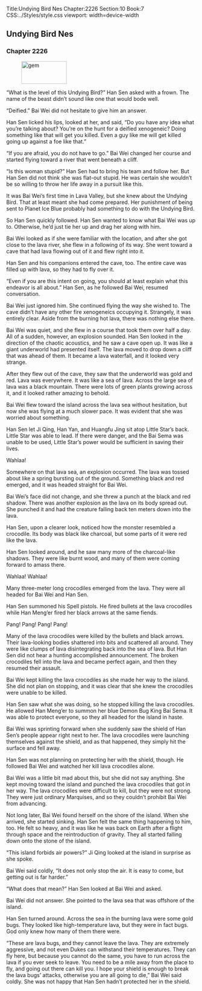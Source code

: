 Title:Undying Bird Nes 
Chapter:2226 
Section:10 
Book:7 
CSS:../Styles/style.css 
viewport: width=device-width
  
## Undying Bird Nes
### Chapter 2226 
<figure>
	<img src="../Images/gem.gif" alt="gem" id="gem" width="120" height="60" />
</figure>
  

  
  “What is the level of this Undying Bird?” Han Sen asked with a frown. The name of the beast didn’t sound like one that would bode well.

“Deified.” Bai Wei did not hesitate to give him an answer.

Han Sen licked his lips, looked at her, and said, “Do you have any idea what you’re talking about? You’re on the hunt for a deified xenogeneic? Doing something like that will get you killed. Even a guy like me will get killed going up against a foe like that.”

“If you are afraid, you do not have to go.” Bai Wei changed her course and started flying toward a river that went beneath a cliff.

“Is this woman stupid?” Han Sen had to bring his team and follow her. But Han Sen did not think she was flat-out stupid. He was certain she wouldn’t be so willing to throw her life away in a pursuit like this.

It was Bai Wei’s first time in Lava Valley, but she knew about the Undying Bird. That at least meant she had come prepared. Her punishment of being sent to Planet Ice Blue probably had something to do with the Undying Bird.

So Han Sen quickly followed. Han Sen wanted to know what Bai Wei was up to. Otherwise, he’d just tie her up and drag her along with him.

Bai Wei looked as if she were familiar with the location, and after she got close to the lava river, she flew in a following of its way. She went toward a cave that had lava flowing out of it and flew right into it.

Han Sen and his companions entered the cave, too. The entire cave was filled up with lava, so they had to fly over it.

“Even if you are this intent on going, you should at least explain what this endeavor is all about.” Han Sen, as he followed Bai Wei, resumed conversation.

Bai Wei just ignored him. She continued flying the way she wished to. The cave didn’t have any other fire xenogeneics occupying it. Strangely, it was entirely clear. Aside from the burning hot lava, there was nothing else there.

Bai Wei was quiet, and she flew in a course that took them over half a day. All of a sudden, however, an explosion sounded. Han Sen looked in the direction of the chaotic acoustics, and he saw a cave open up. It was like a giant underworld had presented itself. The lava moved to drop down a cliff that was ahead of them. It became a lava waterfall, and it looked very strange.

After they flew out of the cave, they saw that the underworld was gold and red. Lava was everywhere. It was like a sea of lava. Across the large sea of lava was a black mountain. There were lots of green plants growing across it, and it looked rather amazing to behold.

Bai Wei flew toward the island across the lava sea without hesitation, but now she was flying at a much slower pace. It was evident that she was worried about something.

Han Sen let Ji Qing, Han Yan, and Huangfu Jing sit atop Little Star’s back. Little Star was able to lead. If there were danger, and the Bai Sema was unable to be used, Little Star’s power would be sufficient in saving their lives.

Wahlaa!

Somewhere on that lava sea, an explosion occurred. The lava was tossed about like a spring bursting out of the ground. Something black and red emerged, and it was headed straight for Bai Wei.

Bai Wei’s face did not change, and she threw a punch at the black and red shadow. There was another explosion as the lava on its body spread out. She punched it and had the creature falling back ten meters down into the lava.

Han Sen, upon a clearer look, noticed how the monster resembled a crocodile. Its body was black like charcoal, but some parts of it were red like the lava.

Han Sen looked around, and he saw many more of the charcoal-like shadows. They were like burnt wood, and many of them were coming forward to amass there.

Wahlaa! Wahlaa!

Many three-meter long crocodiles emerged from the lava. They were all headed for Bai Wei and Han Sen.

Han Sen summoned his Spell pistols. He fired bullets at the lava crocodiles while Han Meng’er fired her black arrows at the same fiends.

Pang! Pang! Pang! Pang!

Many of the lava crocodiles were killed by the bullets and black arrows. Their lava-looking bodies shattered into bits and scattered all around. They were like clumps of lava disintegrating back into the sea of lava. But Han Sen did not hear a hunting accomplished announcement. The broken crocodiles fell into the lava and became perfect again, and then they resumed their assault.

Bai Wei kept killing the lava crocodiles as she made her way to the island. She did not plan on stopping, and it was clear that she knew the crocodiles were unable to be killed.

Han Sen saw what she was doing, so he stopped killing the lava crocodiles. He allowed Han Meng’er to summon her blue Demon Bug King Bai Sema. It was able to protect everyone, so they all headed for the island in haste.

Bai Wei was sprinting forward when she suddenly saw the shield of Han Sen’s people appear right next to her. The lava crocodiles were launching themselves against the shield, and as that happened, they simply hit the surface and fell away.

Han Sen was not planning on protecting her with the shield, though. He followed Bai Wei and watched her kill lava crocodiles alone.

Bai Wei was a little bit mad about this, but she did not say anything. She kept moving toward the island and punched the lava crocodiles that got in her way. The lava crocodiles were difficult to kill, but they were not strong. They were just ordinary Marquises, and so they couldn’t prohibit Bai Wei from advancing.

Not long later, Bai Wei found herself on the shore of the island. When she arrived, she started sinking. Han Sen felt the same thing happening to him, too. He felt so heavy, and it was like he was back on Earth after a flight through space and the reintroduction of gravity. They all started falling down onto the stone of the island.

“This island forbids air powers?” Ji Qing looked at the island in surprise as she spoke.

Bai Wei said coldly, “It does not only stop the air. It is easy to come, but getting out is far harder.”

“What does that mean?” Han Sen looked at Bai Wei and asked.

Bai Wei did not answer. She pointed to the lava sea that was offshore of the island.

Han Sen turned around. Across the sea in the burning lava were some gold bugs. They looked like high-temperature lava, but they were in fact bugs. God only knew how many of them there were.

“These are lava bugs, and they cannot leave the lava. They are extremely aggressive, and not even Dukes can withstand their temperatures. They can fly here, but because you cannot do the same, you have to run across the lava if you ever seek to leave. You need to be a mile away from the place to fly, and going out there can kill you. I hope your shield is enough to break the lava bugs’ attacks, otherwise you are all going to die,” Bai Wei said coldly. She was not happy that Han Sen hadn’t protected her in the shield.
